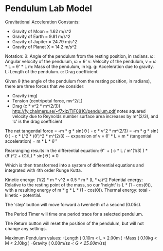 Pendulum Lab Model
==================

Gravitational Acceleration Constants:
- Gravity of Moon = 1.62 m/s^2
- Gravity of Earth = 9.81 m/s^2
- Gravity of Jupiter = 24.79 m/s^2
- Gravity of Planet X = 14.2 m/s^2

Notation:
θ: Angle of the pendulum from the resting position, in radians.
ω: Angular velocity of the pendulum, ω = θ'
v: Velocity of the pendulum, v = ω * L = θ' * L
m: Mass of the pendulum, in kg.
g: Acceleration due to gravity.
L: Length of the pendulum.
c: Drag coefficient

Given θ (the angle of the pendulum from the resting position, in radians), there are three forces that we consider:
- Gravity (mg)
- Tension (centripetal force, mv^2/L)
- Drag (c * v^2 * m^(2/3))
      http://fy.chalmers.se/~f7xiz/TIF081C/pendulum.pdf notes squared velocity due to Reynolds number
      surface area increases by m^(2/3), and 'c' is the drag coefficient

The net tangential force = -m * g * sin( θ ) - c * v^2 * m^(2/3)
                         = -m * g * sin( θ ) - c * L^2 * (θ')^2 * m^(2/3)   -- expansion of v = θ' * L
                         = m * (tangential acceleration)
                         = m * L * θ''

Rearranging results in the differential equation:
θ'' + ( c * L / m^(1/3) ) * (θ')^2 + (G/L) * sin( θ ) = 0

Which is then transformed into a system of differential equations and integrated with 4th order Runge Kutta.

Kinetic energy: (1/2) * m * v^2 = 0.5 * m * (L * ω)^2
Potential energy: Relative to the resting point of the mass, so our 'height' is L * (1 - cos(θ)), with a resulting
energy of m * g * L * (1 - cos(θ)).
Thermal energy: total - kinetic - potential.

The 'step' button will move forward a twentieth of a second (0.05s).

The Period Timer will time one period trace for a selected pendulum.

The Return button will reset the position of the pendulum, but will not change any settings.

Maximum Pendulum values:
    -Length ( 0.10m < L < 2.00m )
    -Mass   ( 0.10kg < M < 2.10kg )
    -Gravity ( 0.00m/s*s < G < 25.00m/s*s)